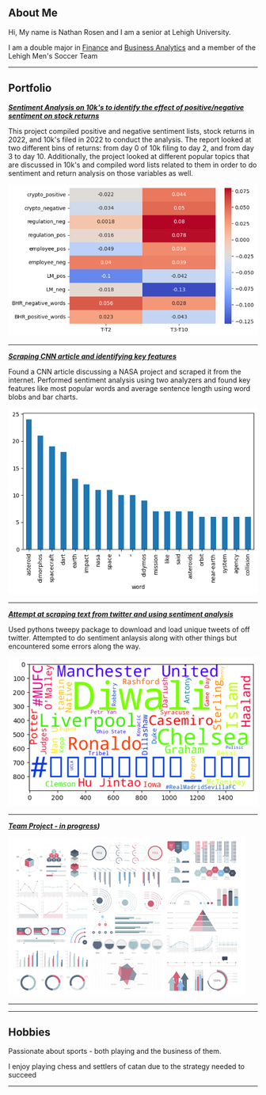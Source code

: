 ## About Me

Hi, My name is Nathan Rosen and I am a senior at Lehigh University. 

I am a double major in [Finance](https://business.lehigh.edu/departments/finance/undergraduate-finance-curriculum) and [Business Analytics](https://business.lehigh.edu/departments/decision-and-technology-analytics/programs/undergraduate-business-analytics-major) and a member of the Lehigh Men's Soccer Team

---

## Portfolio

<!-- You can link to other websites, PDFs in this repo, and other pages in this repo -->

_**[Sentiment Analysis on 10k's to identify the effect of positive/negative sentiment on stock returns](report/report.md)**_

This project compiled positive and negative sentiment lists, stock returns in 2022, and 10k's filed in 2022 to conduct the analysis. The report looked at two different bins of returns: from day 0 of 10k filing to day 2, and from day 3 to day 10. Additionally, the project looked at different popular topics that are discussed in 10k's and compiled word lists related to them in order to do sentiment and return analysis on those variables as well.

<img src="report/output_28_1.png?raw=true"/>

---

_**[Scraping CNN article and identifying key features](nzr223_357Assignment2/nzr223_357Assignment2.md)**_

Found a CNN article discussing a NASA project and scraped it from the internet. Performed sentiment analysis using two analyzers and found key features like most popular words and average sentence length using word blobs and bar charts.

<img src="nzr223_357Assignment2/output_13_0.png?raw=true"/>

---

_**[Attempt at scraping text from twitter and using sentiment analysis](nzr223_357Assignment3/nzr223_357Assignment3.md)**_

Used pythons tweepy package to download and load unique tweets of off twitter. Attempted to do sentiment anlaysis along with other things but encountered some errors along the way.

<img src="nzr223_357Assignment3/output_14_1.png?raw=true"/>

---

_**[Team Project - in progress](https://mab923.github.io/finalteamproject/))**_

<img src="images/dummy_thumbnail.jpg?raw=true"/>

---




---

## Hobbies

Passionate about sports - both playing and the business of them.

I enjoy playing chess and settlers of catan due to the strategy needed to succeed


---

<!-- Remove above link if you don't want to attibute -->
